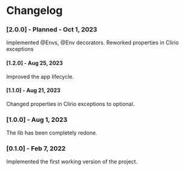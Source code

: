 # Changelog

### [2.0.0] - Planned - Oct 1, 2023

Implemented @Envs, @Env decorators.
Reworked properties in Clirio exceptions

#### [1.2.0] - Aug 25, 2023

Improved the app lifecycle.

#### [1.1.0] - Aug 21, 2023

Changed properties in Clirio exceptions to optional.

### [1.0.0] - Aug 1, 2023

The lib has been completely redone.

### [0.1.0] - Feb 7, 2022

Implemented the first working version of the project.
